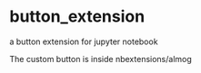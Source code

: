 # button_extension
a button extension for jupyter notebook


The custom button is inside nbextensions/almog
